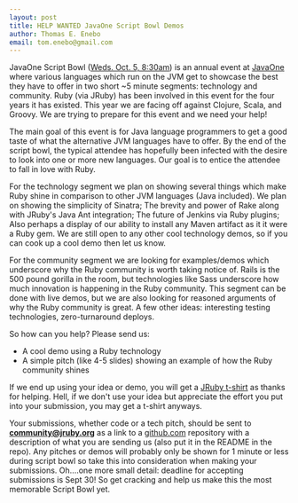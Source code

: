 ```yaml
---
layout: post
title: HELP WANTED JavaOne Script Bowl Demos
author: Thomas E. Enebo
email: tom.enebo@gmail.com
---
```

JavaOne Script Bowl ([Weds. Oct. 5, 8:30am](https://oracleus.wingateweb.com/scheduler/eventcatalog/eventCatalogJavaOne.do)) is an annual event at [JavaOne](http://www.oracle.com/javaone/index.html) where various languages which run on the JVM get to showcase the best they have to offer in two short ~5 minute segments: technology and community.  Ruby (via JRuby) has been involved in this event for the four years it has existed.  This year we are facing off against Clojure, Scala, and Groovy.  We are trying to prepare for this event and we need your help!

The main goal of this event is for Java language programmers to get a good taste of what the alternative JVM languages have to offer.  By the end of the script bowl, the typical attendee has hopefully been infected with the desire to look into one or more new languages.  Our goal is to entice the attendee to fall in love with Ruby.

For the technology segment we plan on showing several things which make Ruby shine in comparison to other JVM languages (Java included).   We plan on showing the simplicity of Sinatra; The brevity and power of Rake along with JRuby's Java Ant integration;  The future of Jenkins via Ruby plugins;  Also perhaps a display of our ability to install any Maven artifact as it it were a Ruby gem.  We are still open to any other cool technology demos, so if you can cook up a cool demo then let us know.

For the community segment we are looking for examples/demos which underscore why the Ruby community is worth taking notice of.  Rails is the 500 pound gorilla in the room, but technologies like Sass underscore how much innovation is happening in the Ruby community.  This segment can be done with live demos, but we are also looking for reasoned arguments of why the Ruby community is great.  A few other ideas: interesting testing technologies, zero-turnaround deploys.

So how can you help?  Please send us:
- A cool demo using a Ruby technology
- A simple pitch (like 4-5 slides) showing an example of how the Ruby community shines

If we end up using your idea or demo, you will get a [JRuby t-shirt](http://blog.jruby.org/2011/09/jruby-tshirts/) as thanks for helping.  Hell, if we don't use your idea but appreciate the effort you put into your submission, you may get a t-shirt anyways.

Your submissions, whether code or a tech pitch, should be sent to **community@jruby.org** as a link to a [github.com](http://www.github.com) repository with a description of what you are sending us (also put it in the README in the repo).  Any pitches or demos will probably only be shown for 1 minute or less during script bowl so take this into consideration when making your submissions.  Oh....one more small detail: deadline for accepting submissions is Sept 30!  So get cracking and help us make this the most memorable Script Bowl yet.
